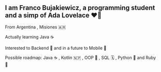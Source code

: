 ## I am Franco Bujakiewicz, a programming student and a simp of Ada Lovelace ❤️‍🔥 

From Argentina , Misiones 🇦🇷 

Actually learning Java ☕

Interested to Backend 💾 and in a future to Mobile 📱

Possible roadmap: Java ☕ , Kotlin 🇳🇵 , OOP 🧊 , SQL 🗓️ , Python 🐍 and Ruby 💎



